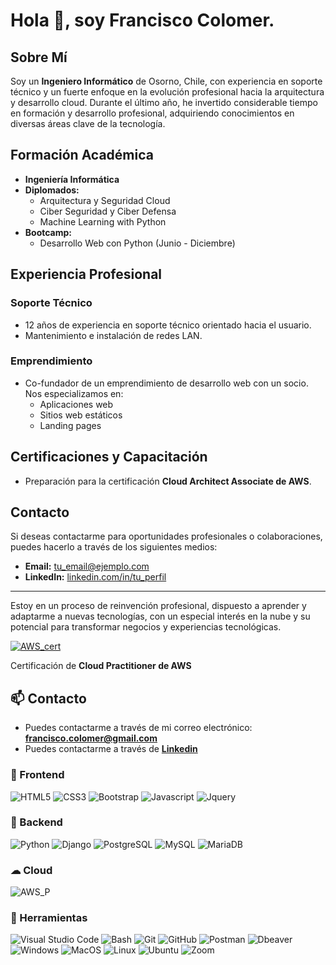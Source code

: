 # Hola 👋, soy Francisco Colomer.

## Sobre Mí

Soy un **Ingeniero Informático** de Osorno, Chile, con experiencia en soporte técnico y un fuerte enfoque en la evolución profesional hacia la arquitectura y desarrollo cloud. Durante el último año, he invertido considerable tiempo en formación y desarrollo profesional, adquiriendo conocimientos en diversas áreas clave de la tecnología.

## Formación Académica

- **Ingeniería Informática**
- **Diplomados:**
  - Arquitectura y Seguridad Cloud
  - Ciber Seguridad y Ciber Defensa
  - Machine Learning with Python
- **Bootcamp:**
  - Desarrollo Web con Python (Junio - Diciembre)

## Experiencia Profesional

### Soporte Técnico
- 12 años de experiencia en soporte técnico orientado hacia el usuario.
- Mantenimiento e instalación de redes LAN.

### Emprendimiento
- Co-fundador de un emprendimiento de desarrollo web con un socio. Nos especializamos en:
  - Aplicaciones web
  - Sitios web estáticos
  - Landing pages

## Certificaciones y Capacitación

- Preparación para la certificación **Cloud Architect Associate de AWS**.

## Contacto

Si deseas contactarme para oportunidades profesionales o colaboraciones, puedes hacerlo a través de los siguientes medios:

- **Email:** [tu_email@ejemplo.com](mailto:tu_email@ejemplo.com)
- **LinkedIn:** [linkedin.com/in/tu_perfil](https://www.linkedin.com/in/tu_perfil)

---

Estoy en un proceso de reinvención profesional, dispuesto a aprender y adaptarme a nuevas tecnologías, con un especial interés en la nube y su potencial para transformar negocios y experiencias tecnológicas.



[![AWS_cert](https://images.credly.com/size/110x110/images/00634f82-b07f-4bbd-a6bb-53de397fc3a6/image.png)](https://www.credly.com/badges/f0281df3-b076-4354-849c-4c7bafb9f8f4/public_url)

Certificación de **Cloud Practitioner de AWS**


## 📫 Contacto

- Puedes contactarme a través de mi correo electrónico: **<francisco.colomer@gmail.com>**
- Puedes contactarme a través de **[Linkedin](https://www.linkedin.com/in/francisco-colomer-bonometti/)**
  
### 🎨 Frontend

![HTML5](https://img.shields.io/badge/HTML5-E34F26?style=for-the-badge&logo=html5&logoColor=white) ![CSS3](https://img.shields.io/badge/CSS3-1572B6?style=for-the-badge&logo=css3&logoColor=white) ![Bootstrap](https://img.shields.io/badge/Bootstrap-563D7C?style=for-the-badge&logo=bootstrap&logoColor=white) ![Javascript](https://img.shields.io/badge/Javascript-323330?style=for-the-badge&logo=javascript&logoColor=F7DF1E) ![Jquery](https://img.shields.io/badge/jQuery-0769AD?style=for-the-badge&logo=jquery&logoColor=white)

### 🔨 Backend

![Python](https://img.shields.io/badge/Python-3776AB?style=for-the-badge&logo=python&logoColor=white) ![Django](https://img.shields.io/badge/Django-092E20?style=for-the-badge&logo=django&logoColor=white) ![PostgreSQL](https://img.shields.io/badge/PostgreSQL-316192?style=for-the-badge&logo=postgresql&logoColor=white) ![MySQL](https://img.shields.io/badge/MySQL-005C84?style=for-the-badge&logo=mysql&logoColor=white) ![MariaDB](https://img.shields.io/badge/MariaDB-003545?style=for-the-badge&logo=mariadb&logoColor=white)

### ☁ Cloud

![AWS_P](https://img.shields.io/badge/Amazon_AWS-FF9900?style=for-the-badge&logo=amazonaws&logoColor=white)

### 📎 Herramientas

![Visual Studio Code](https://img.shields.io/badge/Visual%20Studio%20Code-007ACC?style=for-the-badge&logo=visual-studio-code&logoColor=white) ![Bash](https://img.shields.io/badge/Bash-121011?style=for-the-badge&logo=gnu-bash&logoColor=white) ![Git](https://img.shields.io/badge/git-%23F05033.svg?style=for-the-badge&logo=git&logoColor=white) ![GitHub](https://img.shields.io/badge/github-%23121011.svg?style=for-the-badge&logo=github&logoColor=white) ![Postman](https://img.shields.io/badge/Postman-FF6C37?style=for-the-badge&logo=postman&logoColor=white) ![Dbeaver](https://img.shields.io/badge/DBeaver-EE0000?style=for-the-badge&logo=dbeaver&logoColor=white) ![Windows](https://img.shields.io/badge/Windows-0078D6?style=for-the-badge&logo=windows&logoColor=white) ![MacOS](https://img.shields.io/badge/MacOS-000000?style=for-the-badge&logo=apple&logoColor=white) ![Linux](https://img.shields.io/badge/Linux-FCC624?style=for-the-badge&logo=linux&logoColor=black) ![Ubuntu](https://img.shields.io/badge/Ubuntu-E95420?style=for-the-badge&logo=ubuntu&logoColor=white) ![Zoom](https://img.shields.io/badge/Zoom-2D8CFF?style=for-the-badge&logo=zoom&logoColor=white)
